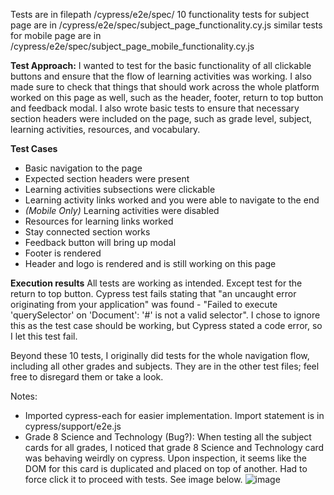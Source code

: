 Tests are in filepath /cypress/e2e/spec/
10 functionality tests for subject page are in /cypress/e2e/spec/subject_page_functionality.cy.js
similar tests for mobile page are in /cypress/e2e/spec/subject_page_mobile_functionality.cy.js

**Test Approach:**
I wanted to test for the basic functionality of all clickable buttons and ensure that the flow of learning activities was working. I also made sure to check that things that should work across the whole platform worked on this page as well, such as the header, footer, return to top button and feedback modal. I also wrote basic tests to ensure that necessary section headers were included on the page, such as grade level, subject, learning activities, resources, and vocabulary.

**Test Cases**
- Basic navigation to the page
- Expected section headers were present
- Learning activities subsections were clickable
- Learning activity links worked and you were able to navigate to the end
- _(Mobile Only)_ Learning activities were disabled
- Resources for learning links worked
- Stay connected section works
- Feedback button will bring up modal
- Footer is rendered
- Header and logo is rendered and is still working on this page

**Execution results**
All tests are working as intended. Except test for the return to top button. Cypress test fails stating that "an uncaught error originating from your application" was found - "Failed to execute 'querySelector' on 'Document': '#' is not a valid selector". I chose to ignore this as the test case should be working, but Cypress stated a code error, so I let this test fail.


Beyond these 10 tests, I originally did tests for the whole navigation flow, including all other grades and subjects. They are in the other test files; feel free to disregard them or take a look.

Notes: 
- Imported cypress-each for easier implementation. Import statement is in cypress/support/e2e.js
- Grade 8 Science and Technology (Bug?): When testing all the subject cards for all grades, I noticed that grade 8 Science and Technology card was behaving weirdly on cypress. Upon inspection, it seems like the DOM for this card is duplicated and placed on top of another. Had to force click it to proceed with tests. See image below.
![image](https://github.com/user-attachments/assets/cff532e7-a04f-4987-8f3b-0be9d5245be7)

